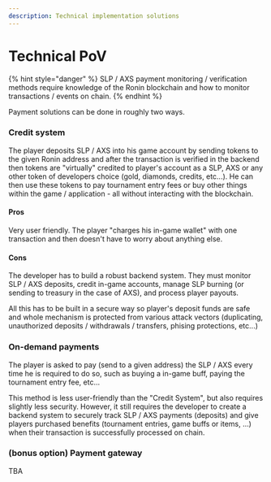 ```yaml
---
description: Technical implementation solutions
---
```


# Technical PoV



{% hint style="danger" %}
SLP / AXS payment monitoring / verification methods require knowledge of the Ronin blockchain and how to monitor transactions / events on chain.
{% endhint %}

Payment solutions can be done in roughly two ways.

### Credit system

The player deposits SLP / AXS into his game account by sending tokens to the given Ronin address and after the transaction is verified in the backend then tokens are "virtually" credited to player's account as a SLP, AXS or any other token of developers choice (gold, diamonds, credits, etc...). He can then use these tokens to pay tournament entry fees or buy other things within the game / application - all without interacting with the blockchain.

#### Pros

Very user friendly. The player "charges his in-game wallet" with one transaction and then doesn't have to worry about anything else.

#### Cons

The developer has to build a robust backend system. They must monitor SLP / AXS deposits, credit in-game accounts, manage SLP burning (or sending to treasury in the case of AXS), and process player payouts.

All this has to be built in a secure way so player's deposit funds are safe and whole mechanism is protected from various attack vectors (duplicating, unauthorized deposits / withdrawals / transfers, phising protections, etc...)



### On-demand payments

The player is asked to pay (send to a given address) the SLP / AXS every time he is required to do so, such as buying a in-game buff, paying the tournament entry fee, etc...

This method is less user-friendly than the "Credit System", but also requires slightly less security. However, it still requires the developer to create a backend system to securely track SLP / AXS payments (deposits) and give players purchased benefits (tournament entries, game buffs or items, ...) when their transaction is successfully processed on chain.



### (bonus option) Payment gateway

TBA
